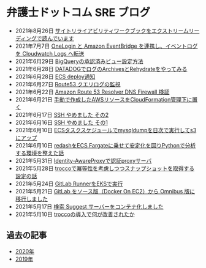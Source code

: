 # 弁護士ドットコム SRE ブログ

* 2021年8月26日 [サイトリライアビリティワークブックをエクストリームリーディングで読んでいます](https://note.com/setomits/n/n896c2261843b)
* 2021年7月7日 [OneLogin と Amazon EventBridge を連携し、イベントログを Cloudwatch Logs へ転送](https://qiita.com/et_tei/items/0e29717d1036dda4e114)
* 2021年6月29日 [BigQueryの承認済みビュー設定方法](https://qiita.com/t_odash/items/65b9c965031c3120b765)
* 2021年6月28日 [DATADOGでログのArchivesとRehydrateをやってみる](https://qiita.com/bayashi1212/items/042bd2812c082be632f9)
* 2021年6月28日 [ECS deploy通知](https://qiita.com/bayashi1212/items/35977ed23f7a460ae081)
* 2021年6月27日 [Route53 クエリログの監視](https://qiita.com/et_tei/items/fc0766c93e2dc118f754)
* 2021年6月22日 [Amazon Route 53 Resolver DNS Firewall 検証](https://qiita.com/et_tei/items/2b8c86ebfff23efe3063)
* 2021年6月21日 [手動で作成したAWSリソースをCloudFormation管理下に置く](https://qiita.com/chore/items/15287873fbf97081e492)
* 2021年6月17日 [SSH やめました その2](https://note.com/setomits/n/nfe47ab01f12d)
* 2021年6月16日 [SSH やめました その1](https://note.com/setomits/n/ne8242ebab7c3)
* 2021年6月10日 [ECSタスクスケジュールでmysqldumpを日次で実行してs3にアップ](https://qiita.com/bayashi1212/items/f671756d39b749bbe0f0)
* 2021年6月10日 [redashをECS Fargateに乗せて安定化を図りPythonで分析する環境を整えた話](https://qiita.com/t_odash/items/29e49ed3c3f8cae7f32f)
* 2021年5月31日 [Identity-AwareProxyで認証proxyサーバ](https://qiita.com/bayashi1212/items/fb5d6c279afe246a6482)
* 2021年5月28日 [troccoで冪等性を考慮しつつスナップショットを取得する設定の話](https://qiita.com/t_odash/items/803cdf09fb63df912929)
* 2021年5月24日 [GitLab RunnerをEKSで実行](https://qiita.com/bayashi1212/items/4f52d38058c65034792e)
* 2021年5月21日 [GitLab をソース版（Docker On EC2）から Omnibus 版に移行しました](https://qiita.com/et_tei/items/3b158a77e72ed18ab8fe)
* 2021年5月17日 [検索 Suggest サーバーをコンテナ化しました](https://qiita.com/et_tei/items/05e6c4b78b47ee6df77e)
* 2021年5月10日 [troccoの導入で何が改善されたか](https://qiita.com/t_odash/items/9ba5bb24a7ab07603ec1)

## 過去の記事

* [2020年](/sreblog/2020)
* [2019年](/sreblog/2019)
